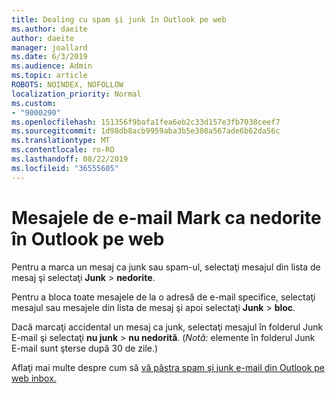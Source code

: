 ```yaml
---
title: Dealing cu spam şi junk în Outlook pe web
ms.author: daeite
author: daeite
manager: joallard
ms.date: 6/3/2019
ms.audience: Admin
ms.topic: article
ROBOTS: NOINDEX, NOFOLLOW
localization_priority: Normal
ms.custom:
- "9000290"
ms.openlocfilehash: 151356f9bafa1fea6eb2c33d157e3fb7038ceef7
ms.sourcegitcommit: 1d98db8acb9959aba3b5e308a567ade6b62da56c
ms.translationtype: MT
ms.contentlocale: ro-RO
ms.lasthandoff: 08/22/2019
ms.locfileid: "36555605"
---
```

# <a name="mark-email-messages-as-junk-in-outlook-on-the-web"></a>Mesajele de e-mail Mark ca nedorite în Outlook pe web

Pentru a marca un mesaj ca junk sau spam-ul, selectaţi mesajul din lista de mesaj şi selectaţi **Junk** > **nedorite**.

Pentru a bloca toate mesajele de la o adresă de e-mail specifice, selectaţi mesajul sau mesajele din lista de mesaj şi apoi selectaţi **Junk** > **bloc**.

Dacă marcaţi accidental un mesaj ca junk, selectaţi mesajul în folderul Junk E-mail şi selectaţi **nu junk** > **nu nedorită**. (*Notă:* elemente în folderul Junk E-mail sunt şterse după 30 de zile.)

Aflaţi mai multe despre cum să [vă păstra spam şi junk e-mail din Outlook pe web inbox.](https://support.office.com/article/db786e79-54e2-40cc-904f-d89d57b7f41d)